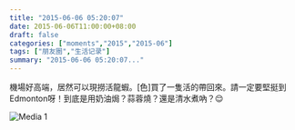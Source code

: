 ```yaml
---
title: "2015-06-06 05:20:07"
date: 2015-06-06T11:00:00+08:00
draft: false
categories: ["moments","2015","2015-06"]
tags: ["朋友圈","生活记录"]
summary: "2015-06-06 05:20:07..."
---
```


機場好高端，居然可以現撈活龍蝦。[色]買了一隻活的帶回來。請一定要堅挺到Edmonton呀！到底是用奶油焗？蒜蓉燒？還是清水煮吶？😌

![Media 1](/Moments/photos/2015-06-06/201506060520070.jpg)

